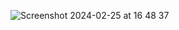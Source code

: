![Screenshot 2024-02-25 at 16 48 37](https://github.com/RossG789/Fullstack-react-app/assets/123095012/8532bd45-478b-4be8-a41e-ab74a246edcb)

